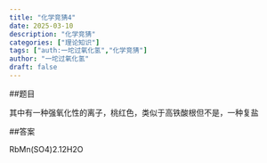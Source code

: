 ```yaml
---
title: "化学竞猜4"
date: 2025-03-10
description: "化学竞猜"
categories: ["理论知识"]
tags: ["auth:一坨过氧化氢","化学竞猜"]
author: "一坨过氧化氢"
draft: false
---
```


##题目

其中有一种强氧化性的离子，桃红色，类似于高铁酸根但不是，一种复盐

##答案

RbMn(SO4)2.12H2O

<!--


支持 Markdown 格式，语法请参考：https://markdown.com.cn/basic-syntax/

注意：每段间应该空一行，例如

✅正确示例：

## 标题

第一行

第二行

❌错误示例：

## 标题
第一行
第二行
-->